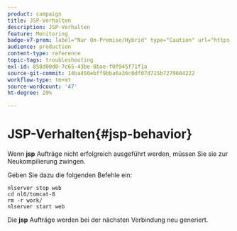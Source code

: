 ```yaml
---
product: campaign
title: JSP-Verhalten
description: JSP-Verhalten
feature: Monitoring
badge-v7-prem: label="Nur On-Premise/Hybrid" type="Caution" url="https://experienceleague.adobe.com/docs/campaign-classic/using/installing-campaign-classic/architecture-and-hosting-models/hosting-models-lp/hosting-models.html?lang=de" tooltip="Gilt nur für Hybrid- und On-Premise-Bereitstellungen"
audience: production
content-type: reference
topic-tags: troubleshooting
exl-id: 858d00d0-7c65-43be-8bae-f0f945f71f1a
source-git-commit: 14ba450ebff9bba6a36c0df07d715b7279604222
workflow-type: tm+mt
source-wordcount: '47'
ht-degree: 29%

---
```


# JSP-Verhalten{#jsp-behavior}



Wenn **jsp** Aufträge nicht erfolgreich ausgeführt werden, müssen Sie sie zur Neukompilierung zwingen.

Geben Sie dazu die folgenden Befehle ein:

```
nlserver stop web
cd nl6/tomcat-8
rm -r work/
nlserver start web
```

Die **jsp** Aufträge werden bei der nächsten Verbindung neu generiert.
